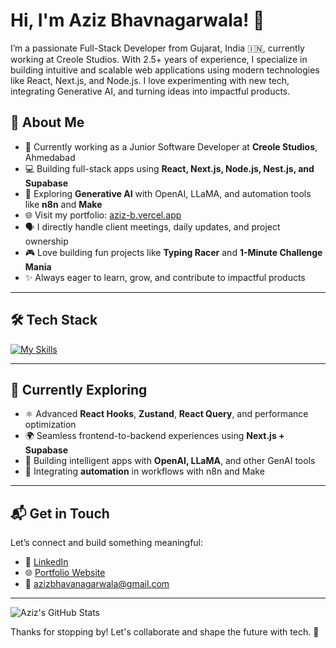 # Hi, I'm Aziz Bhavnagarwala! 👋

I’m a passionate Full-Stack Developer from Gujarat, India 🇮🇳, currently working at Creole Studios. With 2.5+ years of experience, I specialize in building intuitive and scalable web applications using modern technologies like React, Next.js, and Node.js. I love experimenting with new tech, integrating Generative AI, and turning ideas into impactful products.

## 🚀 About Me

- 🔭 Currently working as a Junior Software Developer at **Creole Studios**, Ahmedabad  
- 💻 Building full-stack apps using **React, Next.js, Node.js, Nest.js, and Supabase**
- 🤖 Exploring **Generative AI** with OpenAI, LLaMA, and automation tools like **n8n** and **Make**
- 🌐 Visit my portfolio: [aziz-b.vercel.app](https://aziz-b.vercel.app)
- 🗣 I directly handle client meetings, daily updates, and project ownership
- 🎮 Love building fun projects like **Typing Racer** and **1-Minute Challenge Mania**
- ✨ Always eager to learn, grow, and contribute to impactful products

---

## 🛠️ Tech Stack

[![My Skills](https://skillicons.dev/icons?i=html,css,js,ts,react,nextjs,nodejs,nestjs,mongodb,postgres,git,vercel,tailwind,figma,linux)](https://skillicons.dev)

---

## 🌱 Currently Exploring

- ⚛️ Advanced **React Hooks**, **Zustand**, **React Query**, and performance optimization
- 🌍 Seamless frontend-to-backend experiences using **Next.js + Supabase**
- 🤖 Building intelligent apps with **OpenAI, LLaMA**, and other GenAI tools
- 🔄 Integrating **automation** in workflows with n8n and Make

---

## 📬 Get in Touch

Let’s connect and build something meaningful:

- 💼 [LinkedIn](https://www.linkedin.com/in/aziz-bhavnagarwala-36a158236/)
- 🌐 [Portfolio Website](https://aziz-b.vercel.app)
- 📧 azizbhavanagarwala@gmail.com

---

![Aziz's GitHub Stats](https://github-readme-stats.vercel.app/api?username=AzizB283&theme=vue-dark&show_icons=true&hide_border=true&count_private=true)

Thanks for stopping by! Let's collaborate and shape the future with tech. 🚀
